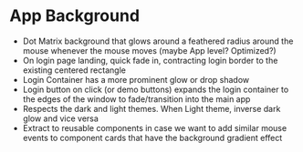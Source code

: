 # App Background
- Dot Matrix background that glows around a feathered radius around the mouse whenever the mouse moves (maybe App level? Optimized?)
- On login page landing, quick fade in, contracting login border to the existing centered rectangle
- Login Container has a more prominent glow or drop shadow
- Login button on click (or demo buttons) expands the login container to the edges of the window to fade/transition into the main app
- Respects the dark and light themes. When Light theme, inverse dark glow and vice versa
- Extract to reusable components in case we want to add similar mouse events to component cards that have the background gradient effect